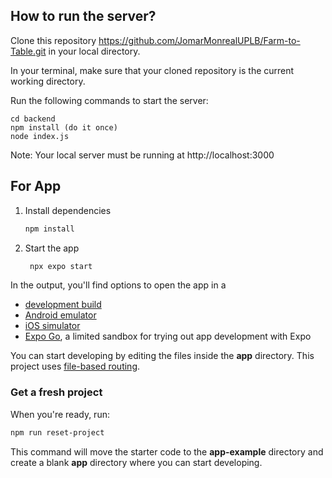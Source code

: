 ## How to run the server?

Clone this repository https://github.com/JomarMonrealUPLB/Farm-to-Table.git in your local directory.

In your terminal, make sure that your cloned repository is the current working directory.

Run the following commands to start the server:

    cd backend
    npm install (do it once)
    node index.js

Note: Your local server must be running at http://localhost:3000

## For App
1. Install dependencies

   ```bash
   npm install
   ```

2. Start the app

   ```bash
    npx expo start
   ```

In the output, you'll find options to open the app in a

- [development build](https://docs.expo.dev/develop/development-builds/introduction/)
- [Android emulator](https://docs.expo.dev/workflow/android-studio-emulator/)
- [iOS simulator](https://docs.expo.dev/workflow/ios-simulator/)
- [Expo Go](https://expo.dev/go), a limited sandbox for trying out app development with Expo

You can start developing by editing the files inside the **app** directory. This project uses [file-based routing](https://docs.expo.dev/router/introduction).

### Get a fresh project

When you're ready, run:

```bash
npm run reset-project
```

This command will move the starter code to the **app-example** directory and create a blank **app** directory where you can start developing.